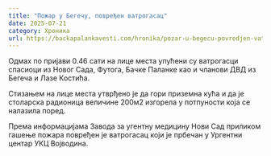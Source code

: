 ```yaml
---
title: "Пожар у Бегечу, повређен ватрогасац"
date: 2025-07-21
category: Хроника
url: https://backapalankavesti.com/hronika/pozar-u-begecu-povredjen-vatrogasac/
---
```


Одмах по пријави 0.46 сати на лице места упућени су ватрогасци спасиоци из Новог Сада, Футога, Бачке Паланке као и чланови ДВД из Бегеча и Лазе Костића.

Стизањем на лице места утврђено је да гори приземна кућа и да је столарска радионица величине 200м2 изгорела у потпуности која се налазила поред.

Према информацијама Завода за угентну медицину Нови Сад приликом гашење пожара повређен је ватрогасац који је прбечан у Ургентни центар УКЦ Војводина.
